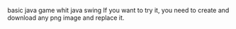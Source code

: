 basic java game whit java swing 
If you want to try it, you need to create and download any png image and replace it.

